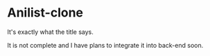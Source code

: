 # Anilist-clone
It's exactly what the title says.

It is not complete and I have plans to integrate it into back-end soon.
